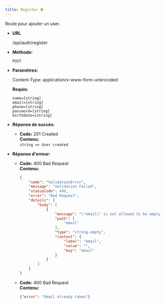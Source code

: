 ```yaml
---
title: Register ⛔
---
```


Route pour ajouter un user.

* **URL**

  /api/auth/register

* **Méthode:**
  
  `POST`

* **Paramètres:**

  Content-Type: application/x-www-form-urlencoded

  **Requis:**
 
    `name=[string]`<br>
    `email=[string]`<br>
    `phone=[string]`<br>
    `password=[string]`<br>
    `birthdate=[string]`<br>

* **Réponse de succès:**

    * **Code:** 201 Created <br />
        **Contenu:** <br>
        `string => User created`

* **Réponse d'erreur:**

    * **Code:** 400 Bad Request <br />
        **Contenu:** 
        ```json
        {
            "name": "ValidationError",
            "message": "Validation Failed",
            "statusCode": 400,
            "error": "Bad Request",
            "details": {
                "body": [
                    {
                        "message": "\"email\" is not allowed to be empty",
                        "path": [
                            "email"
                        ],
                        "type": "string.empty",
                        "context": {
                            "label": "email",
                            "value": "",
                            "key": "email"
                        }
                    }
                ]
            }
        }
        ```

    * **Code:** 400 Bad Request <br />
        **Contenu:**
        ```json
        {"error": "Email already taken"}
        ```
